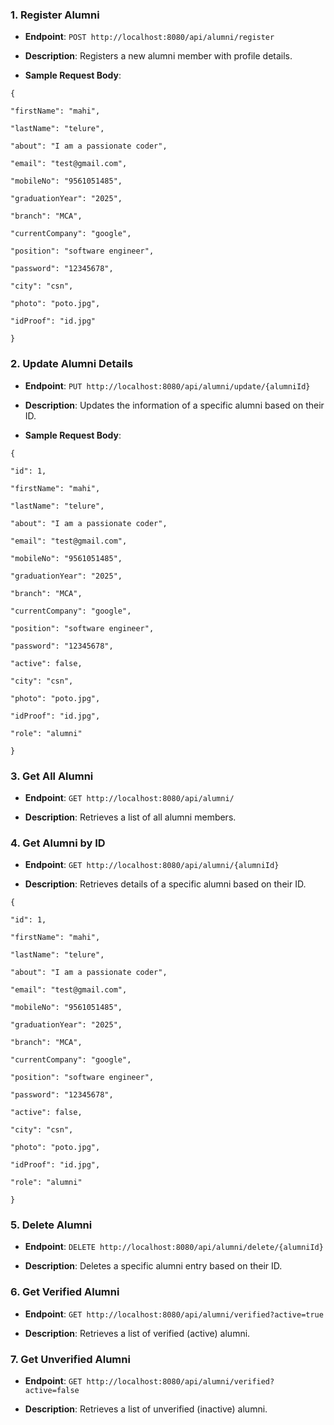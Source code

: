 ### 1\. **Register Alumni**

*   **Endpoint**: `POST http://localhost:8080/api/alumni/register`
    
*   **Description**: Registers a new alumni member with profile details.
    
*   **Sample Request Body**:
    

```code
{

"firstName": "mahi",

"lastName": "telure",

"about": "I am a passionate coder",

"email": "test@gmail.com",

"mobileNo": "9561051485",

"graduationYear": "2025",

"branch": "MCA",

"currentCompany": "google",

"position": "software engineer",

"password": "12345678",

"city": "csn",

"photo": "poto.jpg",

"idProof": "id.jpg"

}

```

### 2\. **Update Alumni Details**

*   **Endpoint**: `PUT http://localhost:8080/api/alumni/update/{alumniId}`
    
*   **Description**: Updates the information of a specific alumni based on their ID.
    
*   **Sample Request Body**:
    
```code
{

"id": 1,

"firstName": "mahi",

"lastName": "telure",

"about": "I am a passionate coder",

"email": "test@gmail.com",

"mobileNo": "9561051485",

"graduationYear": "2025",

"branch": "MCA",

"currentCompany": "google",

"position": "software engineer",

"password": "12345678",

"active": false,

"city": "csn",

"photo": "poto.jpg",

"idProof": "id.jpg",

"role": "alumni"

}
```

### 3\. **Get All Alumni**

*   **Endpoint**: `GET http://localhost:8080/api/alumni/`
    
*   **Description**: Retrieves a list of all alumni members.
    

### 4\. **Get Alumni by ID**

*   **Endpoint**: `GET http://localhost:8080/api/alumni/{alumniId}`
    
*   **Description**: Retrieves details of a specific alumni based on their ID.
    

```code
{

"id": 1,

"firstName": "mahi",

"lastName": "telure",

"about": "I am a passionate coder",

"email": "test@gmail.com",

"mobileNo": "9561051485",

"graduationYear": "2025",

"branch": "MCA",

"currentCompany": "google",

"position": "software engineer",

"password": "12345678",

"active": false,

"city": "csn",

"photo": "poto.jpg",

"idProof": "id.jpg",

"role": "alumni"

}
```

### 5\. **Delete Alumni**

*   **Endpoint**: `DELETE http://localhost:8080/api/alumni/delete/{alumniId}`
    
*   **Description**: Deletes a specific alumni entry based on their ID.
    

### 6\. **Get Verified Alumni**

*   **Endpoint**: `GET http://localhost:8080/api/alumni/verified?active=true`
    
*   **Description**: Retrieves a list of verified (active) alumni.
    

### 7\. **Get Unverified Alumni**

*   **Endpoint**: `GET http://localhost:8080/api/alumni/verified?active=false`
    
*   **Description**: Retrieves a list of unverified (inactive) alumni.
